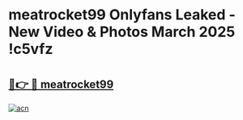 # meatrocket99 Onlyfans Leaked - New Video & Photos March 2025 !c5vfz

# <h2><a href="https://nsxfhq.iuczelnia.edu.pl?title=meatrocket99&ref=c5vfz">🔗👉 🔴 meatrocket99</a></h2>

[![acn](https://github.com/user-attachments/assets/0f9c940e-d8b0-45ae-aac7-cd30a18b3e1c)](https://nsxfhq.iuczelnia.edu.pl?title=meatrocket99&ref=c5vfz)

